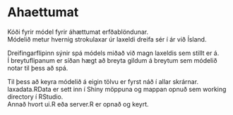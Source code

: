 # Ahaettumat

Kóði fyrir módel fyrir áhættumat erfðablöndunar.  
Módelið metur hvernig strokulaxar úr laxeldi dreifa sér í ár við Ísland.


Dreifingarflipinn sýnir spá módels miðað við magn laxeldis sem stillt er á.   
Í breytuflipanum er síðan hægt að breyta gildum á breytum sem módelið notar til þess að spá.


Til þess að keyra módelið á eigin tölvu er fyrst náð í allar skrárnar.    
laxadata.RData er sett inn í Shiny möppuna og mappan opnuð sem working directory í RStudio.     
Annað hvort ui.R eða server.R er opnað og keyrt.

